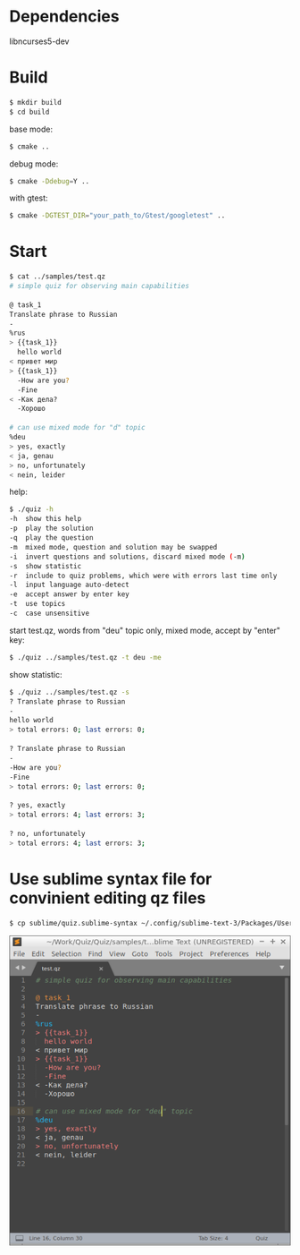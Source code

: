 # Dependencies
libncurses5-dev

# Build
```sh
$ mkdir build
$ cd build
```

base mode:
```sh
$ cmake ..
```

debug mode:
```sh
$ cmake -Ddebug=Y ..
```

with gtest:
```sh
$ cmake -DGTEST_DIR="your_path_to/Gtest/googletest" ..
```

# Start
```sh
$ cat ../samples/test.qz
# simple quiz for observing main capabilities

@ task_1
Translate phrase to Russian
-
%rus
> {{task_1}}
  hello world
< привет мир
> {{task_1}}
  -How are you?
  -Fine
< -Как дела?
  -Хорошо

# can use mixed mode for "d" topic
%deu
> yes, exactly
< ja, genau
> no, unfortunately
< nein, leider
```

help:
```sh
$ ./quiz -h
-h	show this help
-p	play the solution
-q	play the question
-m	mixed mode, question and solution may be swapped
-i	invert questions and solutions, discard mixed mode (-m)
-s	show statistic
-r	include to quiz problems, which were with errors last time only
-l	input language auto-detect
-e	accept answer by enter key
-t	use topics
-c	case unsensitive
```

start test.qz, words from "deu" topic only, mixed mode, accept by "enter" key:
```sh
$ ./quiz ../samples/test.qz -t deu -me
```

show statistic:
```sh
$ ./quiz ../samples/test.qz -s
? Translate phrase to Russian
-
hello world
> total errors: 0; last errors: 0;

? Translate phrase to Russian
-
-How are you?
-Fine
> total errors: 0; last errors: 0;

? yes, exactly
> total errors: 4; last errors: 3;

? no, unfortunately
> total errors: 4; last errors: 3;

```

# Use sublime syntax file for convinient editing qz files
```sh
$ cp sublime/quiz.sublime-syntax ~/.config/sublime-text-3/Packages/User/
```

![alt text](https://raw.githubusercontent.com/karruzz/quiz/master/sublime/qz_edit.png)